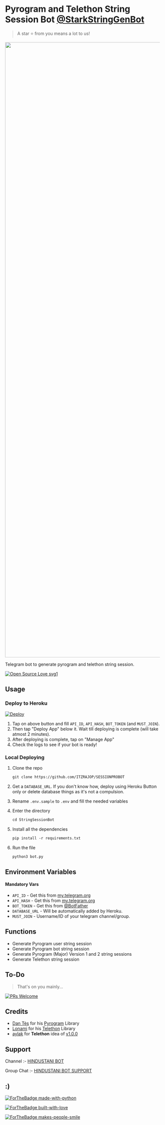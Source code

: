 # Pyrogram and Telethon String Session Bot [@StarkStringGenBot](https://t.me/StarkStringGenBot)

> A star ⭐ from you means a lot to us!

<p align="center"><a href="https://www.github.com/StarkBotsIndustries/StringSessionBot"><img src="https://telegra.ph/file/467f2165b9f5feff0f0cb.jpg" width="2000"></a></p>

Telegram bot to generate pyrogram and telethon string session.

[![Open Source Love svg1](https://badges.frapsoft.com/os/v1/open-source.svg?v=103)](https://github.com/ellerbrock/open-source-badges/)

## Usage

### Deploy to Heroku

[![Deploy](https://www.herokucdn.com/deploy/button.svg)](https://heroku.com/deploy?template=https://github.com/ITZRAJOP/SESSIONPROBOT)

1. Tap on above button and fill `API_ID`, `API_HASH`, `BOT_TOKEN` (and `MUST_JOIN`).
2. Then tap "Deploy App" below it. Wait till deploying is complete (will take atmost 2 minutes).
3. After deploying is complete, tap on "Manage App"
4. Check the logs to see if your bot is ready!

### Local Deploying

1. Clone the repo
   ```markdown
   git clone https://github.com/ITZRAJOP/SESSIONPROBOT
   ```
2. Get a `DATABASE_URL`. If you don't know how, deploy using Heroku Button only or delete database things as it's not a compulsion.
   
3. Rename `.env.sample` to `.env` and fill the needed variables

4. Enter the directory
   ```markdown
   cd StringSessionBot
   ```

5. Install all the dependencies
   ```markdown
   pip install -r requirements.txt
   ```

6. Run the file
   ```markdown
   python3 bot.py
   ```

## Environment Variables

#### Mandatory Vars

- `API_ID` - Get this from [my.telegram.org](https://my.telegram.org/auth)
- `API_HASH` - Get this from [my.telegram.org](https://my.telegram.org/auth)
- `BOT_TOKEN` - Get this from [@BotFather](https://t.me/BotFather)
- `DATABASE_URL` - Will be automatically added by Heroku.
- `MUST_JOIN` - Username/ID of your telegram channel/group.

## Functions

- Generate Pyrogram user string session
- Generate Pyrogram bot string session
- Generate Pyrogram (Major) Version 1 and 2 string sessions
- Generate Telethon string session


## To-Do

> That's on you mainly...

[![PRs Welcome](https://img.shields.io/badge/PRs-welcome-brightgreen.svg?style=flat-square)](http://makeapullrequest.com)

## Credits

- [Dan Tès](https://github.com/delivrance) for his [Pyrogram](https://docs.pyrogram.org) Library
- [Lonami](https://github.com/Lonami) for his [Telethon](https://docs.telethon.dev) Library 
- [aylak](https://t.me/ayIak) for **Telethon** idea of [v1.0.0](https://github.com/StarkBotsIndustries/StringSessionBot/commit/48e06bb6d9ed156797ef4bc0dab88820fef948f3)

## Support

Channel :- [HINDUSTANI BOT](https://t.me/StarkBots)

Group Chat :- [HINDUSTANI BOT SUPPORT](https://t.me/StarkBotsChat)

## :)

[![ForTheBadge made-with-python](http://ForTheBadge.com/images/badges/made-with-python.svg)](https://www.python.org/)

[![ForTheBadge built-with-love](http://ForTheBadge.com/images/badges/built-with-love.svg)](https://github.com/StarkBotsIndustries)

[![ForTheBadge makes-people-smile](http://ForTheBadge.com/images/badges/makes-people-smile.svg)](https://github.com/StarkBotsIndustries)
